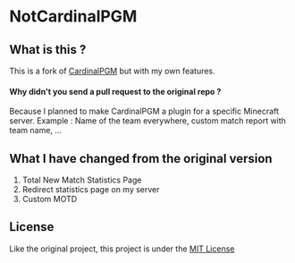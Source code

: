 NotCardinalPGM
======

What is this ?
------
This is a fork of [CardinalPGM](https://github.com/twizmwazin/CardinalPGM) but with my own features.

#### Why didn't you send a pull request to the original repo ?
Because I planned to make CardinalPGM a plugin for a specific Minecraft server.
Example : Name of the team everywhere, custom match report with team name, ...


What I have changed from the original version
------

1. Total New Match Statistics Page
2. Redirect statistics page on my server
3. Custom MOTD


License
------

Like the original project, this project is under the [MIT License](http://opensource.org/licenses/MIT)
